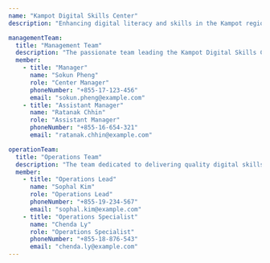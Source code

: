 ```yaml
---
name: "Kampot Digital Skills Center"
description: "Enhancing digital literacy and skills in the Kampot region."

managementTeam:
  title: "Management Team"
  description: "The passionate team leading the Kampot Digital Skills Center."
  member:
    - title: "Manager"
      name: "Sokun Pheng"
      role: "Center Manager"
      phoneNumber: "+855-17-123-456"
      email: "sokun.pheng@example.com"
    - title: "Assistant Manager"
      name: "Ratanak Chhin"
      role: "Assistant Manager"
      phoneNumber: "+855-16-654-321"
      email: "ratanak.chhin@example.com"

operationTeam:
  title: "Operations Team"
  description: "The team dedicated to delivering quality digital skills training at the Kampot Digital Skills Center."
  member:
    - title: "Operations Lead"
      name: "Sophal Kim"
      role: "Operations Lead"
      phoneNumber: "+855-19-234-567"
      email: "sophal.kim@example.com"
    - title: "Operations Specialist"
      name: "Chenda Ly"
      role: "Operations Specialist"
      phoneNumber: "+855-18-876-543"
      email: "chenda.ly@example.com"
---
```

